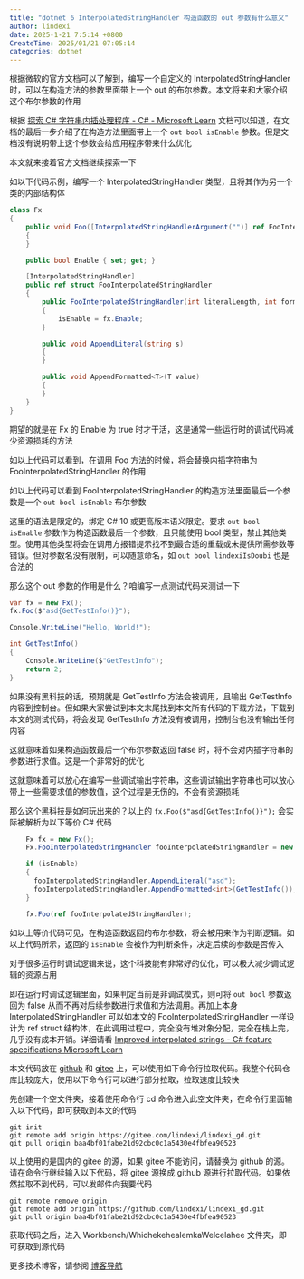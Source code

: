 ```yaml
---
title: "dotnet 6 InterpolatedStringHandler 构造函数的 out 参数有什么意义"
author: lindexi
date: 2025-1-21 7:5:14 +0800
CreateTime: 2025/01/21 07:05:14
categories: dotnet
---
```


根据微软的官方文档可以了解到，编写一个自定义的 InterpolatedStringHandler 时，可以在构造方法的参数里面带上一个 out 的布尔参数。本文将来和大家介绍这个布尔参数的作用

<!--more-->


<!-- CreateTime:2025/01/21 07:05:14 -->

<!-- 发布 -->
<!-- 博客 -->

根据 [探索 C# 字符串内插处理程序 - C# - Microsoft Learn](https://learn.microsoft.com/zh-cn/dotnet/csharp/advanced-topics/performance/interpolated-string-handler ) 文档可以知道，在文档的最后一步介绍了在构造方法里面带上一个 `out bool isEnable` 参数。但是文档没有说明带上这个参数会给应用程序带来什么优化

本文就来接着官方文档继续探索一下

如以下代码示例，编写一个 InterpolatedStringHandler 类型，且将其作为另一个类的内部结构体

```csharp
class Fx
{
    public void Foo([InterpolatedStringHandlerArgument("")] ref FooInterpolatedStringHandler fooInterpolatedStringHandler)
    {
    }

    public bool Enable { set; get; }

    [InterpolatedStringHandler]
    public ref struct FooInterpolatedStringHandler
    {
        public FooInterpolatedStringHandler(int literalLength, int formattedCount, Fx fx, out bool isEnable)
        {
            isEnable = fx.Enable;
        }

        public void AppendLiteral(string s)
        {
        }

        public void AppendFormatted<T>(T value)
        {
        }
    }
}
```

期望的就是在 Fx 的 Enable 为 true 时才干活，这是通常一些运行时的调试代码减少资源损耗的方法

如以上代码可以看到，在调用 Foo 方法的时候，将会替换内插字符串为 FooInterpolatedStringHandler 的作用

如以上代码可以看到 FooInterpolatedStringHandler 的构造方法里面最后一个参数是一个 `out bool isEnable` 布尔参数

这里的语法是限定的，绑定 C# 10 或更高版本语义限定。要求 `out bool isEnable` 参数作为构造函数最后一个参数，且只能使用 bool 类型，禁止其他类型。使用其他类型将会在调用方报错提示找不到最合适的重载或未提供所需参数等错误。但对参数名没有限制，可以随意命名，如 `out bool lindexiIsDoubi` 也是合法的

那么这个 out 参数的作用是什么？咱编写一点测试代码来测试一下

```csharp
var fx = new Fx();
fx.Foo($"asd{GetTestInfo()}");

Console.WriteLine("Hello, World!");

int GetTestInfo()
{
    Console.WriteLine($"GetTestInfo");
    return 2;
}
```

如果没有黑科技的话，预期就是 GetTestInfo 方法会被调用，且输出 GetTestInfo 内容到控制台。但如果大家尝试到本文末尾找到本文所有代码的下载方法，下载到本文的测试代码，将会发现 GetTestInfo 方法没有被调用，控制台也没有输出任何内容

这就意味着如果构造函数最后一个布尔参数返回 false 时，将不会对内插字符串的参数进行求值。这是一个非常好的优化

这就意味着可以放心在编写一些调试输出字符串，这些调试输出字符串也可以放心带上一些需要求值的参数值，这个过程是无伤的，不会有资源损耗

那么这个黑科技是如何玩出来的？以上的 `fx.Foo($"asd{GetTestInfo()}");` 会实际被解析为以下等价 C# 代码

```csharp
    Fx fx = new Fx();
    Fx.FooInterpolatedStringHandler fooInterpolatedStringHandler = new Fx.FooInterpolatedStringHandler(3, 1, fx, out bool isEnable);

    if (isEnable)
    {
      fooInterpolatedStringHandler.AppendLiteral("asd");
      fooInterpolatedStringHandler.AppendFormatted<int>(GetTestInfo());
    }

    fx.Foo(ref fooInterpolatedStringHandler);
```

如以上等价代码可见，在构造函数返回的布尔参数，将会被用来作为判断逻辑。如以上代码所示，返回的 `isEnable` 会被作为判断条件，决定后续的参数是否传入

对于很多运行时调试逻辑来说，这个科技能有非常好的优化，可以极大减少调试逻辑的资源占用

即在运行时调试逻辑里面，如果判定当前是非调试模式，则可将 `out bool` 参数返回为 false 从而不再对后续参数进行求值和方法调用。再加上本身 InterpolatedStringHandler 可以如本文的 FooInterpolatedStringHandler 一样设计为 ref struct 结构体，在此调用过程中，完全没有堆对象分配，完全在栈上完，几乎没有成本开销。详细请看 [Improved interpolated strings - C# feature specifications Microsoft Learn](https://learn.microsoft.com/en-us/dotnet/csharp/language-reference/proposals/csharp-10.0/improved-interpolated-strings )

本文代码放在 [github](https://github.com/lindexi/lindexi_gd/tree/baa4bf01fabe21d92cbc0c1a5430e4fbfea90523/Workbench/WhichekehealemkaWelcelahee) 和 [gitee](https://gitee.com/lindexi/lindexi_gd/tree/baa4bf01fabe21d92cbc0c1a5430e4fbfea90523/Workbench/WhichekehealemkaWelcelahee) 上，可以使用如下命令行拉取代码。我整个代码仓库比较庞大，使用以下命令行可以进行部分拉取，拉取速度比较快

先创建一个空文件夹，接着使用命令行 cd 命令进入此空文件夹，在命令行里面输入以下代码，即可获取到本文的代码

```
git init
git remote add origin https://gitee.com/lindexi/lindexi_gd.git
git pull origin baa4bf01fabe21d92cbc0c1a5430e4fbfea90523
```

以上使用的是国内的 gitee 的源，如果 gitee 不能访问，请替换为 github 的源。请在命令行继续输入以下代码，将 gitee 源换成 github 源进行拉取代码。如果依然拉取不到代码，可以发邮件向我要代码

```
git remote remove origin
git remote add origin https://github.com/lindexi/lindexi_gd.git
git pull origin baa4bf01fabe21d92cbc0c1a5430e4fbfea90523
```

获取代码之后，进入 Workbench/WhichekehealemkaWelcelahee 文件夹，即可获取到源代码

更多技术博客，请参阅 [博客导航](https://blog.lindexi.com/post/%E5%8D%9A%E5%AE%A2%E5%AF%BC%E8%88%AA.html )
